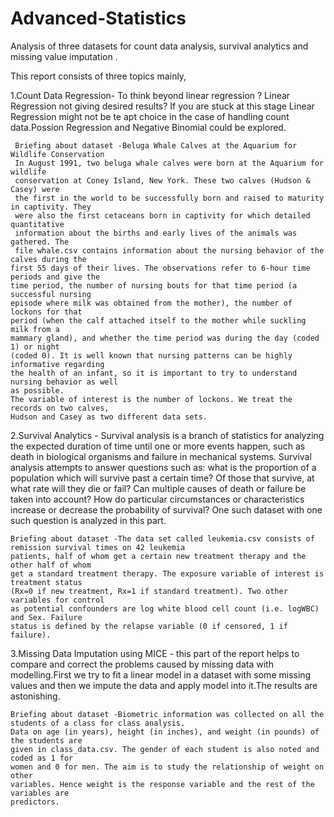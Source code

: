# Advanced-Statistics
Analysis of three datasets for count data analysis, survival analytics and missing value imputation .

This report consists of three topics mainly,

1.Count Data Regression- To think beyond linear regression ? Linear Regression not giving desired results? If you are stuck at this stage  Linear Regression might not be te apt choice in the case of handling count data.Possion Regression and Negative Binomial could be explored.
     
     Briefing about dataset -Beluga Whale Calves at the Aquarium for Wildlife Conservation
     In August 1991, two beluga whale calves were born at the Aquarium for wildlife
     conservation at Coney Island, New York. These two calves (Hudson & Casey) were
     the first in the world to be successfully born and raised to maturity in captivity. They
     were also the first cetaceans born in captivity for which detailed quantitative
     information about the births and early lives of the animals was gathered. The
     file whale.csv contains information about the nursing behavior of the calves during the
    first 55 days of their lives. The observations refer to 6-hour time periods and give the
    time period, the number of nursing bouts for that time period (a successful nursing
    episode where milk was obtained from the mother), the number of lockons for that
    period (when the calf attached itself to the mother while suckling milk from a
    mammary gland), and whether the time period was during the day (coded 1) or night
    (coded 0). It is well known that nursing patterns can be highly informative regarding
    the health of an infant, so it is important to try to understand nursing behavior as well
    as possible.
    The variable of interest is the number of lockons. We treat the records on two calves,
    Hudson and Casey as two different data sets.


2.Survival Analytics - Survival analysis is a branch of statistics for analyzing the expected duration of time until one or more events happen, such as death in biological organisms and failure in mechanical systems. Survival analysis attempts to answer questions such as: what is the proportion of a population which will survive past a certain time? Of those that survive, at what rate will they die or fail? Can multiple causes of death or failure be taken into account? How do particular circumstances or characteristics increase or decrease the probability of survival? One such dataset with one such question is analyzed in this part.
    
    Briefing about dataset -The data set called leukemia.csv consists of remission survival times on 42 leukemia
    patients, half of whom get a certain new treatment therapy and the other half of whom
    get a standard treatment therapy. The exposure variable of interest is treatment status
    (Rx=0 if new treatment, Rx=1 if standard treatment). Two other variables for control
    as potential confounders are log white blood cell count (i.e. logWBC) and Sex. Failure
    status is defined by the relapse variable (0 if censored, 1 if failure).


3.Missing Data Imputation using MICE - this part of the report helps to compare and correct the problems caused by missing data with modelling.First we try to fit a linear model in a dataset with some missing values and then we impute the data and apply model into it.The results are astonishing.

    Briefing about dataset -Biometric information was collected on all the students of a class for class analysis.
    Data on age (in years), height (in inches), and weight (in pounds) of the students are
    given in class_data.csv. The gender of each student is also noted and coded as 1 for
    women and 0 for men. The aim is to study the relationship of weight on other
    variables. Hence weight is the response variable and the rest of the variables are
    predictors.
